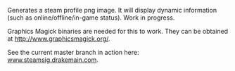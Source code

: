 Generates a steam profile png image. It will display dynamic information (such as online/offline/in-game status). Work in progress.

Graphics Magick binaries are needed for this to work. They can be obtained at http://www.graphicsmagick.org/.

See the current master branch in action here: www.steamsig.drakemain.com.